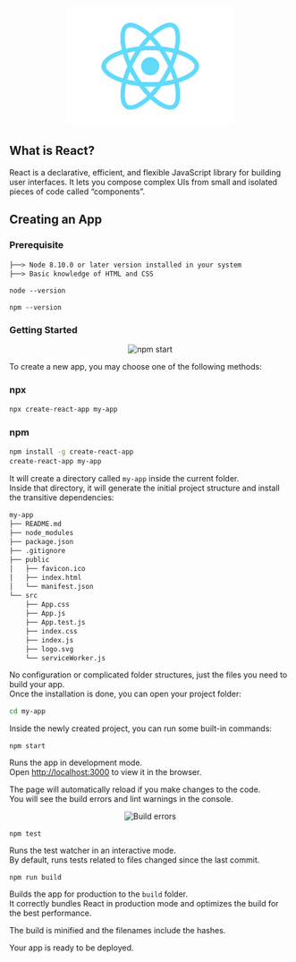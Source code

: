 <p align="center">
    <img src="images/react-icon.png" width="300px"/>
</p>

## What is React?
React is a declarative, efficient, and flexible JavaScript library for building user interfaces. It lets you compose complex UIs from small and isolated pieces of code called “components”.

## Creating an App

### Prerequisite
```
├──> Node 8.10.0 or later version installed in your system
├──> Basic knowledge of HTML and CSS
```

```
node --version
```
```
npm --version
```
### Getting Started
<p align='center'>
<img src='https://cdn.rawgit.com/facebook/create-react-app/27b42ac/screencast.svg' width='800' alt='npm start'>
</p>

To create a new app, you may choose one of the following methods:

### npx

```sh
npx create-react-app my-app
```
### npm

```sh
npm install -g create-react-app
create-react-app my-app
```

It will create a directory called `my-app` inside the current folder.<br>
Inside that directory, it will generate the initial project structure and install the transitive dependencies:

```
my-app
├── README.md
├── node_modules
├── package.json
├── .gitignore
├── public
│   ├── favicon.ico
│   ├── index.html
│   └── manifest.json
└── src
    ├── App.css
    ├── App.js
    ├── App.test.js
    ├── index.css
    ├── index.js
    ├── logo.svg
    └── serviceWorker.js
```

No configuration or complicated folder structures, just the files you need to build your app.<br>
Once the installation is done, you can open your project folder:

```sh
cd my-app
```

Inside the newly created project, you can run some built-in commands:

```
npm start
```

Runs the app in development mode.<br>
Open [http://localhost:3000](http://localhost:3000) to view it in the browser.

The page will automatically reload if you make changes to the code.<br>
You will see the build errors and lint warnings in the console.

<p align='center'>
<img src='https://cdn.rawgit.com/marionebl/create-react-app/9f62826/screencast-error.svg' width='800' alt='Build errors'>
</p>

```
npm test
```

Runs the test watcher in an interactive mode.<br>
By default, runs tests related to files changed since the last commit.


```
npm run build
```

Builds the app for production to the `build` folder.<br>
It correctly bundles React in production mode and optimizes the build for the best performance.

The build is minified and the filenames include the hashes.<br>

Your app is ready to be deployed.
